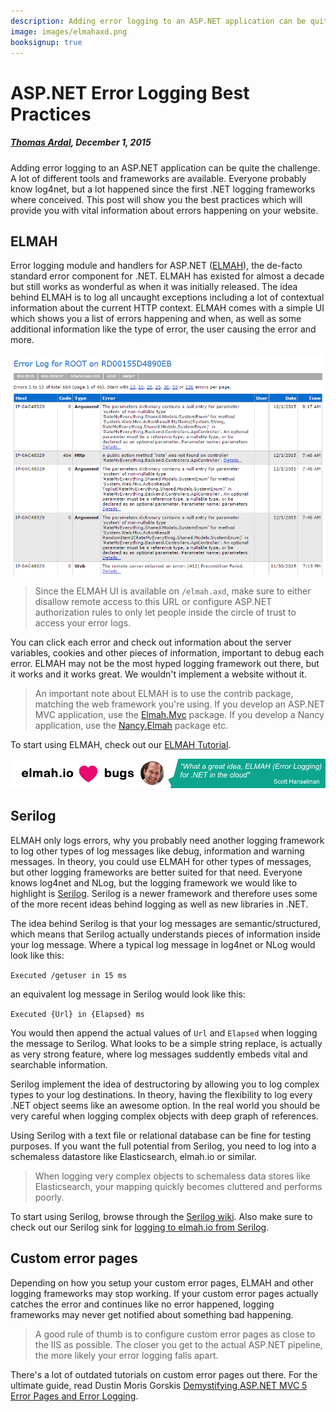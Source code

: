 ```yaml
---
description: Adding error logging to an ASP.NET application can be quite the challenge. This post will show you the best practices for adding error logging to your website.
image: images/elmahaxd.png
booksignup: true
---
```


# ASP.NET Error Logging Best Practices

##### [Thomas Ardal](http://elmah.io/about/), December 1, 2015

Adding error logging to an ASP.NET application can be quite the challenge. A lot of different tools and frameworks are available. Everyone probably know log4net, but a lot happened since the first .NET logging frameworks where conceived. This post will show you the best practices which will provide you with vital information about errors happening on your website.

## ELMAH

Error logging module and handlers for ASP.NET ([ELMAH](https://elmah.github.io/)), the de-facto standard error component for .NET. ELMAH has existed for almost a decade but still works as wonderful as when it was initially released. The idea behind ELMAH is to log all uncaught exceptions including a lot of contextual information about the current HTTP context. ELMAH comes with a simple UI which shows you a list of errors happening and when, as well as some additional information like the type of error, the user causing the error and more.

![elmah.axd](images/elmahaxd.png)

> Since the ELMAH UI is available on `/elmah.axd`, make sure to either disallow remote access to this URL or configure ASP.NET authorization rules to only let people inside the circle of trust to access your error logs.

You can click each error and check out information about the server variables, cookies and other pieces of information, important to debug each error. ELMAH may not be the most hyped logging framework out there, but it works and it works great. We wouldn't implement a website without it.

> An important note about ELMAH is to use the contrib package, matching the web framework you're using. If you develop an ASP.NET MVC application, use the [Elmah.Mvc](https://www.nuget.org/packages/Elmah.MVC/) package. If you develop a Nancy application, use the [Nancy.Elmah](https://www.nuget.org/packages/Nancy.Elmah/) package etc.

To start using ELMAH, check out our [ELMAH Tutorial](/elmah-tutorial).

[![Scott Hanselman quote](images/scott-hanselman.png)](https://elmah.io/?utm_source=blogbanner&utm_medium=blog&utm_campaign=blogbanner)

## Serilog

ELMAH only logs errors, why you probably need another logging framework to log other types of log messages like debug, information and warning messages. In theory, you could use ELMAH for other types of messages, but other logging frameworks are better suited for that need. Everyone knows log4net and NLog, but the logging framework we would like to highlight is [Serilog](http://serilog.net/). Serilog is a newer framework and therefore uses some of the more recent ideas behind logging as well as new libraries in .NET.

The idea behind Serilog is that your log messages are semantic/structured, which means that Serilog actually understands pieces of information inside your log message. Where a typical log message in log4net or NLog would look like this:

`Executed /getuser in 15 ms`

an equivalent log message in Serilog would look like this:

`Executed {Url} in {Elapsed} ms`

You would then append the actual values of `Url` and `Elapsed` when logging the message to Serilog. What looks to be a simple string replace, is actually as very strong feature, where log messages suddently embeds vital and searchable information.

Serilog implement the idea of destructoring by allowing you to log complex types to your log destinations. In theory, having the flexibility to log every .NET object seems like an awesome option. In the real world you should be very careful when logging complex objects with deep graph of references.

Using Serilog with a text file or relational database can be fine for testing purposes. If you want the full potential from Serilog, you need to log into a schemaless datastore like Elasticsearch, elmah.io or similar.

> When logging very complex objects to schemaless data stores like Elasticsearch, your mapping quickly becomes cluttered and performs poorly.

To start using Serilog, browse through the [Serilog wiki](https://github.com/serilog/serilog/wiki). Also make sure to check out our Serilog sink for [logging to elmah.io from Serilog](https://docs.elmah.io/logging-to-elmah-io-from-serilog/).

## Custom error pages

Depending on how you setup your custom error pages, ELMAH and other logging frameworks may stop working. If your custom error pages actually catches the error and continues like no error happened, logging frameworks may never get notified about something bad happening.

> A good rule of thumb is to configure custom error pages as close to the IIS as possible. The closer you get to the actual ASP.NET pipeline, the more likely your error logging falls apart.

There's a lot of outdated tutorials on custom error pages out there. For the ultimate guide, read Dustin Moris Gorskis [Demystifying ASP.NET MVC 5 Error Pages and Error Logging](http://dusted.codes/demystifying-aspnet-mvc-5-error-pages-and-error-logging).

